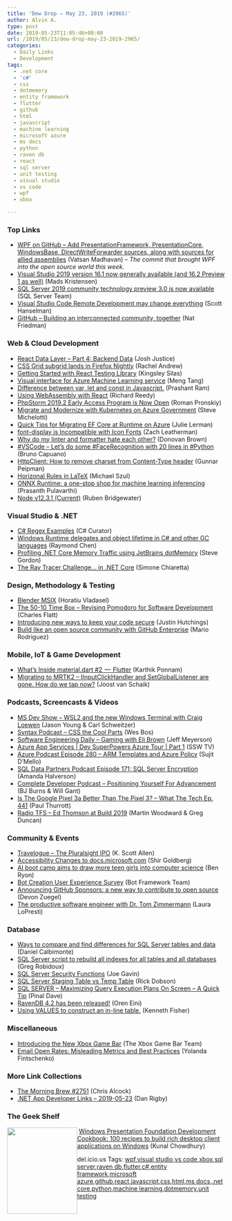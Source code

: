 ```yaml
---
title: 'Dew Drop – May 23, 2019 (#2965)'
author: Alvin A.
type: post
date: 2019-05-23T11:05:46+00:00
url: /2019/05/23/dew-drop-may-23-2019-2965/
categories:
  - Daily Links
  - Development
tags:
  - .net core
  - 'c#'
  - css
  - dotmemory
  - entity framework
  - flutter
  - github
  - html
  - javascript
  - machine learning
  - microsoft azure
  - ms docs
  - python
  - raven db
  - react
  - sql server
  - unit testing
  - visual studio
  - vs code
  - wpf
  - xbox

---
```

### <a name="top"></a>Top Links

  * <a href="https://github.com/dotnet/wpf/commit/ae1790531c3b993b56eba8b1f0dd395a3ed7de75" target="_blank" rel="noopener noreferrer">WPF on GitHub &#8211; Add PresentationFramework, PresentationCore, WindowsBase, DirectWriteForwarder sources, along with sources for allied assemblies</a> (Vatsan Madhavan) _&#8211; The commit that brought WPF into the open source world this week._
  * <a href="https://devblogs.microsoft.com/visualstudio/visual-studio-2019-version-16-1-generally-available-and-16-2-preview-1/" target="_blank" rel="noopener noreferrer">Visual Studio 2019 version 16.1 now generally available (and 16.2 Preview 1 as well)</a> (Mads Kristensen)
  * <a href="https://cloudblogs.microsoft.com/sqlserver/2019/05/22/sql-server-2019-community-technology-preview-3-0-is-now-available/" target="_blank" rel="noopener noreferrer">SQL Server 2019 community technology preview 3.0 is now available</a> (SQL Server Team)
  * <a href="http://feeds.hanselman.com/~/602266958/0/scotthanselman~Visual-Studio-Code-Remote-Development-may-change-everything.aspx" target="_blank" rel="noopener noreferrer">Visual Studio Code Remote Development may change everything</a> (Scott Hanselman)
  * <a href="https://github.blog/2019-05-23-building-an-interconnected-community-together/" target="_blank" rel="noopener noreferrer">GitHub &#8211; Building an interconnected community, together</a> (Nat Friedman)



### <a name="web"></a>Web & Cloud Development

  * <a href="https://www.bignerdranch.com/blog/react-data-layer-part-4/" target="_blank" rel="noopener noreferrer">React Data Layer &#8211; Part 4: Backend Data</a> (Josh Justice)
  * <a href="https://www.rachelandrew.co.uk/archives/2019/05/23/css-grid-subgrid-lands-in-firefox-nightly/" target="_blank" rel="noopener noreferrer">CSS Grid subgrid lands in Firefox Nightly</a> (Rachel Andrew)
  * <a href="https://css-tricks.com/getting-started-with-react-testing-library/" target="_blank" rel="noopener noreferrer">Getting Started with React Testing Library</a> (Kingsley Silas)
  * <a href="https://azure.microsoft.com/blog/visual-interface-for-azure-machine-learning-service/" target="_blank" rel="noopener noreferrer">Visual interface for Azure Machine Learning service</a> (Meng Tang)
  * <a href="https://codeburst.io/difference-between-var-let-and-const-in-javascript-fbce2fba7b4?source=rss----61061eb0c96b---4" target="_blank" rel="noopener noreferrer">Difference between var, let and const in Javascript.</a> (Prashant Ram)
  * <a href="https://www.telerik.com/blogs/using-webassembly-with-react" target="_blank" rel="noopener noreferrer">Using WebAssembly with React</a> (Richard Reedy)
  * <a href="https://blog.jetbrains.com/phpstorm/2019/05/phpstorm-2019-2-early-access-program-is-open/" target="_blank" rel="noopener noreferrer">PhpStorm 2019.2 Early Access Program is Now Open</a> (Roman Pronskiy)
  * <a href="https://devblogs.microsoft.com/azuregov/migrate-and-modernize-with-kubernetes-on-azure-government/" target="_blank" rel="noopener noreferrer">Migrate and Modernize with Kubernetes on Azure Government</a> (Steve Michelotti)
  * <a href="http://thedatafarm.com/data-access/quick-tips-for-migrating-ef-core-at-runtime-on-azure/" target="_blank" rel="noopener noreferrer">Quick Tips for Migrating EF Core at Runtime on Azure</a> (Julie Lerman)
  * <a href="https://www.zachleat.com/web/font-display-icon-fonts/" target="_blank" rel="noopener noreferrer">font-display is Incompatible with Icon Fonts</a> (Zach Leatherman)
  * <a href="http://www.donovanbrown.com/post/Why-do-my-linter-and-formatter-hate-each-other" target="_blank" rel="noopener noreferrer">Why do my linter and formatter hate each other?</a> (Donovan Brown)
  * <a href="http://feedproxy.google.com/~r/elbruno/~3/J7OjqyYDzuM/" target="_blank" rel="noopener noreferrer">#VSCode – Let’s do some #FaceRecognition with 20 lines in #Python</a> (Bruno Capuano)
  * <a href="https://gunnarpeipman.com/net/httpclient-remove-charset/" target="_blank" rel="noopener noreferrer">HttpClient: How to remove charset from Content-Type header</a> (Gunnar Peipman)
  * <a href="https://codepunk.io/horizonal-rules-in-latex/" target="_blank" rel="noopener noreferrer">Horizonal Rules in LaTeX</a> (Michael Szul)
  * <a href="https://cloudblogs.microsoft.com/opensource/2019/05/22/onnx-runtime-machine-learning-inferencing-0-4-release/" target="_blank" rel="noopener noreferrer">ONNX Runtime: a one-stop shop for machine learning inferencing</a> (Prasanth Pulavarthi)
  * <a href="https://nodejs.org/en/blog/release/v12.3.1" target="_blank" rel="noopener noreferrer">Node v12.3.1 (Current)</a> (Ruben Bridgewater)



### <a name="dotnet"></a>Visual Studio & .NET

  * <a href="https://www.c-sharpcorner.com/article/c-sharp-regex-examples/" target="_blank" rel="noopener noreferrer">C# Regex Examples</a> (C# Curator)
  * <a href="https://devblogs.microsoft.com/oldnewthing/20190522-00/?p=102511" target="_blank" rel="noopener noreferrer">Windows Runtime delegates and object lifetime in C# and other GC languages</a> (Raymond Chen)
  * <a href="https://www.stevejgordon.co.uk/profiling-dotnetcore-memory-traffic-using-jetbrains-dotmemory" target="_blank" rel="noopener noreferrer">Profiling .NET Core Memory Traffic using JetBrains dotMemory</a> (Steve Gordon)
  * <a href="http://feedproxy.google.com/~r/Codeclimber/~3/J78WtvzaAlU/" target="_blank" rel="noopener noreferrer">The Ray Tracer Challenge&#8230; in .NET Core</a> (Simone Chiaretta)



### <a name="design"></a>Design, Methodology & Testing

  * <a href="https://www.advancedinstaller.com/blender-msix.html" target="_blank" rel="noopener noreferrer">Blender MSIX</a> (Horatiu Vladasel)
  * <a href="https://www.softwaremeadows.com/posts/the_50-10_time_box_revising_pomodoro_for_software_development_repost" target="_blank" rel="noopener noreferrer">The 50-10 Time Box &#8211; Revising Pomodoro for Software Development</a> (Charles Flatt)
  * <a href="https://github.blog/2019-05-23-introducing-new-ways-to-keep-your-code-secure/" target="_blank" rel="noopener noreferrer">Introducing new ways to keep your code secure</a> (Justin Hutchings)
  * <a href="https://github.blog/2019-05-23-build-like-an-open-source-community-with-github-enterprise/" target="_blank" rel="noopener noreferrer">Build like an open source community with GitHub Enterprise</a> (Mario Rodriguez)



### <a name="mobile"></a>Mobile, IoT & Game Development

  * <a href="https://medium.com/flutter-community/whats-inside-material-flutter-part-2-f5d9670a5e24?source=rss----86fb29d7cc6a---4" target="_blank" rel="noopener noreferrer">What’s Inside material.dart #2  —  Flutter</a> (Karthik Ponnam)
  * <a href="http://feedproxy.google.com/~r/blogspot/dotnetbyexample/~3/RsjOfpzffYU/migrating-to-mrtk2-iinputclickhandler.html" target="_blank" rel="noopener noreferrer">Migrating to MRTK2 &#8211; IInputClickHandler and SetGlobalListener are gone. How do we tap now?</a> (Joost van Schaik)



### <a name="podcasts"></a>Podcasts, Screencasts & Videos

  * <a href="http://msdevshow.com/2019/05/wsl2-and-the-new-windows-terminal-with-craig-loewen/" target="_blank" rel="noopener noreferrer">MS Dev Show &#8211; WSL2 and the new Windows Terminal with Craig Loewen</a> (Jason Young & Carl Schweitzer)
  * <a href="https://traffic.libsyn.com/secure/syntax/Syntax146.mp3" target="_blank" rel="noopener noreferrer">Syntax Podcast &#8211; CSS the Cool Parts</a> (Wes Bos)
  * <a href="https://softwareengineeringdaily.com/2019/05/23/gaming-with-eli-brown/" target="_blank" rel="noopener noreferrer">Software Engineering Daily &#8211; Gaming with Eli Brown</a> (Jeff Meyerson)
  * <a href="http://www.youtube.com/watch?v=5qFgqTLLRjo" target="_blank" rel="noopener noreferrer">Azure App Services | Dev SuperPowers Azure Tour | Part 1</a> (SSW TV)
  * <a href="http://azpodcast.azurewebsites.net/post/Episode-280-ARM-Templates-and-Azure-Policy" target="_blank" rel="noopener noreferrer">Azure Podcast Episode 280 &#8211; ARM Templates and Azure Policy</a> (Sujit D&#8217;Mello)
  * <a href="http://sqldatapartners.com/2019/05/22/episode-171-sql-server-encryption/" target="_blank" rel="noopener noreferrer">SQL Data Partners Podcast Episode 171: SQL Server Encryption</a> (Amanda Halverson)
  * <a href="https://completedeveloperpodcast.com/episode-198/?utm_source=rss&utm_medium=rss&utm_campaign=episode-198" target="_blank" rel="noopener noreferrer">Complete Developer Podcast &#8211; Positioning Yourself For Advancement</a> (BJ Burns & Will Gant)
  * <a href="https://www.thurrott.com/podcasts/what-the-tech/207096/is-the-google-pixel-3a-better-than-the-pixel-3-what-the-tech-ep-441?utm_source=rss&utm_medium=rss&utm_campaign=is-the-google-pixel-3a-better-than-the-pixel-3-what-the-tech-ep-441" target="_blank" rel="noopener noreferrer">Is The Google Pixel 3a Better Than The Pixel 3? – What The Tech Ep. 441</a> (Paul Thurrott)
  * <a href="http://feedproxy.google.com/~r/radiotfs/~3/FwW4Cu7emCI/radiotfs_174.mp3" target="_blank" rel="noopener noreferrer">Radio TFS &#8211; Ed Thomson at Build 2019</a> (Martin Woodward & Greg Duncan)



### <a name="events"></a>Community & Events

  * <a href="http://odetocode.com/blogs/scott/archive/2019/05/22/travelogue-the-pluralsight-ipo.aspx" target="_blank" rel="noopener noreferrer">Travelogue &#8211; The Pluralsight IPO</a> (K. Scott Allen)
  * <a href="https://docs.microsoft.com/teamblog/accessibility-updates/" target="_blank" rel="noopener noreferrer">Accessibility Changes to docs.microsoft.com</a> (Shir Goldberg)
  * <a href="https://blogs.microsoft.com/ai-for-business/2019/05/22/girls-in-ai-hackathon/?utm_source=ai-blog&utm_campaign=1724" target="_blank" rel="noopener noreferrer">AI boot camp aims to draw more teen girls into computer science</a> (Ben Ryon)
  * <a href="https://blog.botframework.com/2019/05/22/bot-creation-user-experience-survey/" target="_blank" rel="noopener noreferrer">Bot Creation User Experience Survey</a> (Bot Framework Team)
  * <a href="https://github.blog/2019-05-23-announcing-github-sponsors-a-new-way-to-contribute-to-open-source/" target="_blank" rel="noopener noreferrer">Announcing GitHub Sponsors: a new way to contribute to open source</a> (Devon Zuegel)
  * <a href="https://www.microsoft.com/en-us/research/blog/the-productive-software-engineer-with-dr-tom-zimmermann/" target="_blank" rel="noopener noreferrer">The productive software engineer with Dr. Tom Zimmermann</a> (Laura LoPresti)



### <a name="sql"></a>Database

  * <a href="http://feedproxy.google.com/~r/MSSQLTips-LatestSqlServerTips/~3/TTIqGEXT6sM/" target="_blank" rel="noopener noreferrer">Ways to compare and find differences for SQL Server tables and data</a> (Daniel Calbimonte)
  * <a href="http://feedproxy.google.com/~r/MSSQLTips-LatestSqlServerTips/~3/r7V3mSgpy30/" target="_blank" rel="noopener noreferrer">SQL Server script to rebuild all indexes for all tables and all databases</a> (Greg Robidoux)
  * <a href="http://feedproxy.google.com/~r/MSSQLTips-LatestSqlServerTips/~3/hifsCaHiHEs/" target="_blank" rel="noopener noreferrer">SQL Server Security Functions</a> (Joe Gavin)
  * <a href="http://feedproxy.google.com/~r/MSSQLTips-LatestSqlServerTips/~3/ZE979Nru_S4/" target="_blank" rel="noopener noreferrer">SQL Server Staging Table vs Temp Table</a> (Rick Dobson)
  * <a href="https://blog.sqlauthority.com/2019/05/23/sql-server-maximizing-query-execution-plans-on-screen-a-quick-tip/" target="_blank" rel="noopener noreferrer">SQL SERVER – Maximizing Query Execution Plans On Screen – A Quick Tip</a> (Pinal Dave)
  * <a href="http://feedproxy.google.com/~r/AyendeRahien/~3/AAWwcaZiGis/ravendb-4-2-has-been-released" target="_blank" rel="noopener noreferrer">RavenDB 4.2 has been released!</a> (Oren Eini)
  * <a href="https://www.sqlservercentral.com/blogs/using-values-to-construct-an-in-line-table" target="_blank" rel="noopener noreferrer">Using VALUES to construct an in-line table.</a> (Kenneth Fisher)



### <a name="misc"></a>Miscellaneous

  * <a href="https://news.xbox.com/en-us/2019/05/22/introducing-the-new-xbox-game-bar/" target="_blank" rel="noopener noreferrer">Introducing the New Xbox Game Bar</a> (The Xbox Game Bar Team)
  * <a href="https://developermedia.com/email-open-rates-misleading-metrics-best-practices-2/" target="_blank" rel="noopener noreferrer">Email Open Rates: Misleading Metrics and Best Practices</a> (Yolanda Fintschenko)



### <a name="links"></a>More Link Collections

  * <a href="http://feedproxy.google.com/~r/ReflectivePerspective/~3/-W0AAfqXytI/" target="_blank" rel="noopener noreferrer">The Morning Brew #2751</a> (Chris Alcock)
  * <a href="https://links.danrigby.com/2019/05/app-developer-links-2019-05-23/" target="_blank" rel="noopener noreferrer">.NET App Developer Links &#8211; 2019-05-23</a> (Dan Rigby)



### <a name="shelf"></a>The Geek Shelf

<a href="https://www.amazon.com/Windows-Presentation-Foundation-Development-Cookbook/dp/1788399803/?tag=amavin-20" target="_blank" rel="noopener noreferrer"><img loading="lazy" decoding="async" width="162" height="200" align="left" style="margin: 0px 0px 10px; border: 0px currentcolor; border-image: none; float: left; display: inline; background-image: none;" src="https://m.media-amazon.com/images/I/612s0GTep+L._AC_UL320_.jpg" border="0" /></a>&nbsp;<a href="https://www.amazon.com/Windows-Presentation-Foundation-Development-Cookbook/dp/1788399803/?tag=amavin-20" target="_blank" rel="noopener noreferrer">Windows Presentation Foundation Development Cookbook: 100 recipes to build rich desktop client applications on Windows</a> (Kunal Chowdhury)









<div class="wlWriterEditableSmartContent" id="scid:77ECF5F8-D252-44F5-B4EB-D463C5396A79:cd5aaf4d-a4a4-4b81-a8cc-0da82ba9e395" style="margin: 0px; padding: 0px; float: none; display: inline;">
  del.icio.us Tags: <a href="http://del.icio.us/popular/wpf" rel="tag">wpf</a>,<a href="http://del.icio.us/popular/visual+studio" rel="tag">visual studio</a>,<a href="http://del.icio.us/popular/vs+code" rel="tag">vs code</a>,<a href="http://del.icio.us/popular/xbox" rel="tag">xbox</a>,<a href="http://del.icio.us/popular/sql+server" rel="tag">sql server</a>,<a href="http://del.icio.us/popular/raven+db" rel="tag">raven db</a>,<a href="http://del.icio.us/popular/flutter" rel="tag">flutter</a>,<a href="http://del.icio.us/popular/c%23" rel="tag">c#</a>,<a href="http://del.icio.us/popular/entity+framework" rel="tag">entity framework</a>,<a href="http://del.icio.us/popular/microsoft+azure" rel="tag">microsoft azure</a>,<a href="http://del.icio.us/popular/github" rel="tag">github</a>,<a href="http://del.icio.us/popular/react" rel="tag">react</a>,<a href="http://del.icio.us/popular/javascript" rel="tag">javascript</a>,<a href="http://del.icio.us/popular/css" rel="tag">css</a>,<a href="http://del.icio.us/popular/html" rel="tag">html</a>,<a href="http://del.icio.us/popular/ms+docs" rel="tag">ms docs</a>,<a href="http://del.icio.us/popular/.net+core" rel="tag">.net core</a>,<a href="http://del.icio.us/popular/python" rel="tag">python</a>,<a href="http://del.icio.us/popular/machine+learning" rel="tag">machine learning</a>,<a href="http://del.icio.us/popular/dotmemory" rel="tag">dotmemory</a>,<a href="http://del.icio.us/popular/unit+testing" rel="tag">unit testing</a>
</div>
